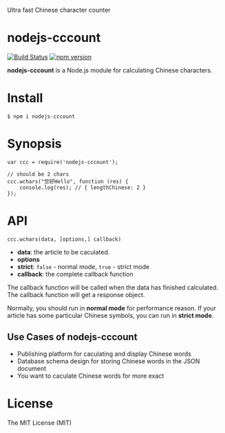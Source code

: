 Ultra fast Chinese character counter

nodejs-cccount
=======

[![Build Status](https://travis-ci.org/jollen/nodejs-cccount.svg?branch=master)](https://travis-ci.org/jollen/nodejs-cccount)
[![npm version](https://img.shields.io/npm/v/nodejs-cccount.svg?style=flat)](https://www.npmjs.com/package/nodejs-cccount)

**nodejs-cccount** is a Node.js module for calculating Chinese characters.

# Install

```
$ npm i nodejs-cccount
```

# Synopsis

```
var ccc = require('nodejs-cccount');

// should be 2 chars
ccc.wchars("您好Hello", function (res) {
	console.log(res); // { lengthChinese: 2 }
});
```

# API

```
ccc.wchars(data, [options,] callback)
```

* **data**: the article to be caculated.
* **options**
 * **strict**: ```false``` - normal mode, ```true``` - strict mode
* **callback**: the complete callback function

The callback function will be called when the data has finished calculated. The callback function will get a response object.

Normally, you should run in **normal mode** for performance reason. If your article has some particular Chinese symbols, you can run in **strict mode**.

## Use Cases of nodejs-cccount

* Publishing platform for caculating and display Chinese words
* Database schema design for storing Chinese words in the JSON document
* You want to caculate Chinese words for more exact

# License

The MIT License (MIT)